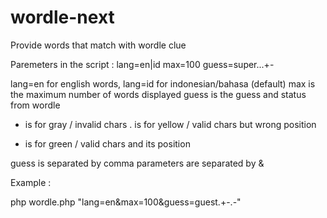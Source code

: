 # wordle-next
Provide words that match with wordle clue

Paremeters in the script :
  lang=en|id
  max=100
  guess=super...+-

lang=en for english words, lang=id for indonesian/bahasa (default)
max is the maximum number of words displayed
guess is the guess and status from wordle
  - is for gray / invalid chars
  . is for yellow / valid chars but wrong position
  + is for green / valid chars and its position

guess is separated by comma
parameters are separated by &

Example :

php wordle.php "lang=en&max=100&guess=guest.+-.-"

